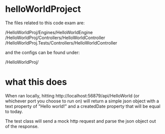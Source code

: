 # helloWorldProject

The files related to this code exam are:

/HelloWorldProj/Engines/HelloWorldEngine
/HelloWorldProj/Controllers/HelloWorldController
/HelloWorldProj.Tests/Controllers/HelloWorldController

and the configs can be found under:

/HelloWorldProj/

# what this does

When ran locally, hitting http://localhost:56879/api/HelloWorld (or whichever port you choose to run on) will return a simple json object with a text property of "Hello world!" and a createdDate property that will be equal to today.

The test class will send a mock http request and parse the json object out of the response.

